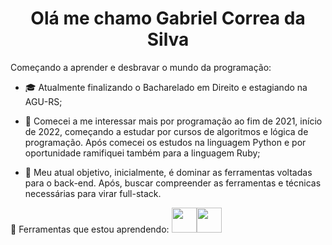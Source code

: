 <h1 align="center">Olá me chamo Gabriel Correa da Silva</h1>
Começando a aprender e desbravar o mundo da programação:

- :mortar_board: Atualmente finalizando o Bacharelado em Direito e estagiando na AGU-RS;

- :milky_way: Comecei a me interessar mais por programação ao fim de 2021, início de 2022, começando a estudar por cursos de algoritmos e lógica de programação. Após comecei os estudos na linguagem Python e por oportunidade ramifiquei também para a linguagem Ruby;
- :space_invader: Meu atual objetivo, inicialmente, é dominar as ferramentas voltadas para o back-end. Após, buscar compreender as ferramentas e técnicas necessárias para virar full-stack.

:school_satchel: Ferramentas que estou aprendendo: 
<img src="https://cdn.jsdelivr.net/gh/devicons/devicon/icons/python/python-original.svg" width="40" height="40"/><img src="https://cdn.jsdelivr.net/gh/devicons/devicon/icons/ruby/ruby-original-wordmark.svg" width="40" height="40"/>

<!--
�

- 🔭 I’m currently working on ...
- 🌱 I’m currently learning ...
- 👯 I’m looking to collaborate on ...
- 🤔 I’m looking for help with ...
- 💬 Ask me about ...
- 📫 How to reach me: ...
- 😄 Pronouns: ...
- ⚡ Fun fact: ...
-->
